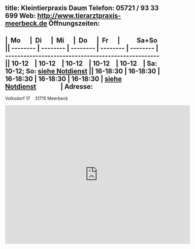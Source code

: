 title: Kleintierpraxis Daum
**Telefon**: 05721 / 93 33 699
**Web**: <http://www.tierarztpraxis-meerbeck.de>
Öffnungszeiten:
---------------
|  Mo      |  Di      |  Mi      |  Do      |  Fr      |           Sa+So
|| -------- | -------- | -------- | -------- | -------- | --------------------------------------------------- || 10-12    | 10-12    | 10-12    | 10-12    | 10-12    | Sa: 10-12; So: [siehe Notdienst](../notdienst.html) || 16-18:30 | 16-18:30 | 16-18:30 | 16-18:30 | 16-18:30 | [siehe Notdienst](../notdienst.html)                |
Adresse:
--------
Volksdorf 17    31715 Meerbeck
<iframe src="https://www.google.com/maps/embed?pb=!1m18!1m12!1m3!1d78006.24889508092!2d9.162285438097795!3d52.339673972764125!2m3!1f0!2f0!3f0!3m2!1i1024!2i768!4f13.1!3m3!1m2!1s0x47ba789a98b754cd%3A0xd24dc78fa0bf9722!2sDr.med.vet.+Beate+Finkbeiner!5e0!3m2!1sde!2sde!4v1455276099757" width="600" height="450" frameborder="0" style="border:0" allowfullscreen></iframe>
